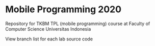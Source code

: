 # Mobile Programming 2020

Repository for TKBM TPL (mobile programming) course at Faculty of Computer Science Universitas Indonesia

View branch list for each lab source code
